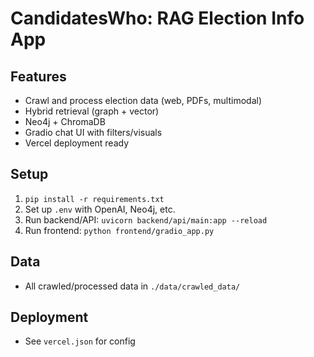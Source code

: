 # CandidatesWho: RAG Election Info App

## Features
- Crawl and process election data (web, PDFs, multimodal)
- Hybrid retrieval (graph + vector)
- Neo4j + ChromaDB
- Gradio chat UI with filters/visuals
- Vercel deployment ready

## Setup
1. `pip install -r requirements.txt`
2. Set up `.env` with OpenAI, Neo4j, etc.
3. Run backend/API: `uvicorn backend/api/main:app --reload`
4. Run frontend: `python frontend/gradio_app.py`

## Data
- All crawled/processed data in `./data/crawled_data/`

## Deployment
- See `vercel.json` for config

